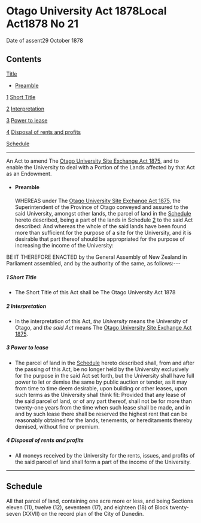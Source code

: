 # Otago University Act 1878Local Act1878 No 21

Date of assent29 October 1878

## Contents

[Title][0]
    
*   [Preamble][1]

[1][2] [Short Title][2]

[2][3] [Interpretation][3]

[3][4] [Power to lease][4]

[4][5] [Disposal of rents and profits][5]

[Schedule][6]  
[][6]

---

An Act to amend The [Otago University Site Exchange Act 1875][7], and to enable the University to deal with a Portion of the Lands affected by that Act as an Endowment.
    
*   #### Preamble
    
    WHEREAS under The [Otago University Site Exchange Act 1875][7], the Superintendent of the Province of Otago conveyed and assured to the said University, amongst other lands, the parcel of land in the [Schedule][6] hereto described, being a part of the lands in Schedule [2][8] to the said Act described: And whereas the whole of the said lands have been found more than sufficient for the purpose of a site for the University, and it is desirable that part thereof should be appropriated for the purpose of increasing the income of the University:

BE IT THEREFORE ENACTED by the General Assembly of New Zealand in Parliament assembled, and by the authority of the same, as follows:---

##### 1 Short Title
    
*   The Short Title of this Act shall be The Otago University Act 1878

##### 2 Interpretation
    
*   In the interpretation of this Act, _the University_ means the University of Otago, and _the said Act_ means The [Otago University Site Exchange Act 1875][7].

##### 3 Power to lease
    
*   The parcel of land in the [Schedule][6] hereto described shall, from and after the passing of this Act, be no longer held by the University exclusively for the purpose in the said Act set forth, but the University shall have full power to let or demise the same by public auction or tender, as it may from time to time deem desirable, upon building or other leases, upon such terms as the University shall think fit: Provided that any lease of the said parcel of land, or of any part thereof, shall not be for more than twenty-one years from the time when such lease shall be made, and in and by such lease there shall be reserved the highest rent that can be reasonably obtained for the lands, tenements, or hereditaments thereby demised, without fine or premium.

##### 4 Disposal of rents and profits
    
*   All moneys received by the University for the rents, issues, and profits of the said parcel of land shall form a part of the income of the University.

---

## Schedule

All that parcel of land, containing one acre more or less, and being Sections eleven (11), twelve (12), seventeen (17), and eighteen (18) of Block twenty-seven (XXVII) on the record plan of the City of Dunedin.

[0]: http://www.legislation.govt.nz/act/local/1878/0021/latest/whole.html#DLM14062
[1]: http://www.legislation.govt.nz/act/local/1878/0021/latest/whole.html#DLM14063
[2]: http://www.legislation.govt.nz/act/local/1878/0021/latest/whole.html#DLM14066
[3]: http://www.legislation.govt.nz/act/local/1878/0021/latest/whole.html#DLM14067
[4]: http://www.legislation.govt.nz/act/local/1878/0021/latest/whole.html#DLM14070
[5]: http://www.legislation.govt.nz/act/local/1878/0021/latest/whole.html#DLM14071
[6]: http://www.legislation.govt.nz/act/local/1878/0021/latest/whole.html#DLM14072
[7]: http://www.legislation.govt.nz/act/local/1878/0021/latest/link.aspx?id=DLM129694
[8]: http://www.legislation.govt.nz/act/local/1878/0021/latest/link.aspx?id=DLM130007